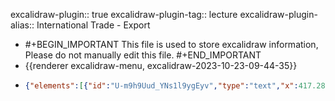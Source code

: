 excalidraw-plugin:: true
excalidraw-plugin-tag:: lecture
excalidraw-plugin-alias:: International Trade - Export

- #+BEGIN_IMPORTANT
  This file is used to store excalidraw information, Please do not manually edit this file.
  #+END_IMPORTANT
- {{renderer excalidraw-menu, excalidraw-2023-10-23-09-44-35}}
- ```json
  {"elements":[{"id":"U-m9h9Uud_YNs1l9ygEyv","type":"text","x":417.2818298339844,"y":188.2320556640625,"width":118.00804138183594,"height":45,"angle":0,"strokeColor":"#1e1e1e","backgroundColor":"transparent","fillStyle":"hachure","strokeWidth":1,"strokeStyle":"solid","roughness":1,"opacity":100,"groupIds":[],"frameId":null,"roundness":null,"seed":1481266476,"version":45,"versionNonce":592535084,"isDeleted":false,"boundElements":null,"updated":1698047401363,"link":null,"locked":false,"text":"Export","fontSize":36,"fontFamily":1,"textAlign":"left","verticalAlign":"top","baseline":31,"containerId":null,"originalText":"Export","lineHeight":1.25},{"type":"line","version":164,"versionNonce":189633068,"isDeleted":false,"id":"-vq-48WOyy4W_vtwEIeGo","fillStyle":"hachure","strokeWidth":1,"strokeStyle":"solid","roughness":1,"opacity":100,"angle":0,"x":357.6006622314453,"y":267.64344024658203,"strokeColor":"#1e1e1e","backgroundColor":"transparent","width":0.267425537109375,"height":499.6719970703125,"seed":1882202668,"groupIds":[],"frameId":null,"roundness":{"type":2},"boundElements":[],"updated":1698047335956,"link":null,"locked":false,"startBinding":null,"endBinding":null,"lastCommittedPoint":null,"startArrowhead":null,"endArrowhead":null,"points":[[0,0],[-0.267425537109375,499.6719970703125]]},{"type":"line","version":254,"versionNonce":1202517652,"isDeleted":false,"id":"8Xz0BMf9O0KGZv2t0xElq","fillStyle":"hachure","strokeWidth":1,"strokeStyle":"solid","roughness":1,"opacity":100,"angle":0,"x":358.53138732910156,"y":765.9960403442383,"strokeColor":"#1e1e1e","backgroundColor":"transparent","width":608.382080078125,"height":0.88433837890625,"seed":1489173676,"groupIds":[],"frameId":null,"roundness":{"type":2},"boundElements":[],"updated":1698047335956,"link":null,"locked":false,"startBinding":null,"endBinding":null,"lastCommittedPoint":null,"startArrowhead":null,"endArrowhead":null,"points":[[0,0],[608.382080078125,-0.88433837890625]]},{"type":"text","version":117,"versionNonce":246574252,"isDeleted":false,"id":"VbwAj52Ue_8nrEtI8zhk2","fillStyle":"hachure","strokeWidth":1,"strokeStyle":"solid","roughness":1,"opacity":100,"angle":0,"x":963.0719146728516,"y":823.766975402832,"strokeColor":"#1e1e1e","backgroundColor":"transparent","width":84.49990844726562,"height":25,"seed":253134636,"groupIds":[],"frameId":null,"roundness":null,"boundElements":[],"updated":1698047335956,"link":null,"locked":false,"fontSize":20,"fontFamily":1,"text":"Quantity","textAlign":"left","verticalAlign":"top","containerId":null,"originalText":"Quantity","lineHeight":1.25,"baseline":17},{"type":"text","version":149,"versionNonce":1031341076,"isDeleted":false,"id":"AqS9urC7uLrSGlK0_wAsp","fillStyle":"hachure","strokeWidth":1,"strokeStyle":"solid","roughness":1,"opacity":100,"angle":0,"x":234.9047393798828,"y":263.72310638427734,"strokeColor":"#1e1e1e","backgroundColor":"transparent","width":47.17994689941406,"height":25,"seed":2006237612,"groupIds":[],"frameId":null,"roundness":null,"boundElements":[],"updated":1698047335956,"link":null,"locked":false,"fontSize":20,"fontFamily":1,"text":"Price","textAlign":"left","verticalAlign":"top","containerId":null,"originalText":"Price","lineHeight":1.25,"baseline":17},{"type":"line","version":285,"versionNonce":899151660,"isDeleted":false,"id":"WtTqAxvtQnE8l-xLZWKoh","fillStyle":"hachure","strokeWidth":1,"strokeStyle":"solid","roughness":1,"opacity":100,"angle":0,"x":357.88597106933594,"y":300.40694427490234,"strokeColor":"#1971c2","backgroundColor":"transparent","width":521.3384094238281,"height":371.7452850341797,"seed":1499966508,"groupIds":[],"frameId":null,"roundness":{"type":2},"boundElements":[],"updated":1698047335956,"link":null,"locked":false,"startBinding":null,"endBinding":null,"lastCommittedPoint":null,"startArrowhead":null,"endArrowhead":null,"points":[[0,0],[521.3384094238281,371.7452850341797]]},{"type":"text","version":108,"versionNonce":157770132,"isDeleted":false,"id":"RSxC8jWa5cQV4qRLdxGRH","fillStyle":"hachure","strokeWidth":1,"strokeStyle":"solid","roughness":1,"opacity":100,"angle":0,"x":922.0719146728516,"y":674.766975402832,"strokeColor":"#1971c2","backgroundColor":"transparent","width":15.599990844726562,"height":25,"seed":108611244,"groupIds":[],"frameId":null,"roundness":null,"boundElements":[],"updated":1698047335956,"link":null,"locked":false,"fontSize":20,"fontFamily":1,"text":"D","textAlign":"left","verticalAlign":"top","containerId":null,"originalText":"D","lineHeight":1.25,"baseline":17},{"type":"line","version":243,"versionNonce":745025964,"isDeleted":false,"id":"Vjcb44QaZjCsfoSZbkxFa","fillStyle":"hachure","strokeWidth":1,"strokeStyle":"solid","roughness":1,"opacity":100,"angle":0,"x":362.7854766845703,"y":676.0141067504883,"strokeColor":"#e03131","backgroundColor":"transparent","width":442.92071533203125,"height":376.1455993652344,"seed":57905452,"groupIds":[],"frameId":null,"roundness":{"type":2},"boundElements":[],"updated":1698047335956,"link":null,"locked":false,"startBinding":null,"endBinding":null,"lastCommittedPoint":null,"startArrowhead":null,"endArrowhead":null,"points":[[0,0],[442.92071533203125,-376.1455993652344]]},{"type":"text","version":126,"versionNonce":1387138836,"isDeleted":false,"id":"692h5VNyluon-6B9lu1pA","fillStyle":"hachure","strokeWidth":1,"strokeStyle":"solid","roughness":1,"opacity":100,"angle":0,"x":835.0087432861328,"y":281.4364242553711,"strokeColor":"#e03131","backgroundColor":"transparent","width":12.159988403320312,"height":25,"seed":801147820,"groupIds":[],"frameId":null,"roundness":null,"boundElements":[],"updated":1698047335956,"link":null,"locked":false,"fontSize":20,"fontFamily":1,"text":"S","textAlign":"left","verticalAlign":"top","containerId":null,"originalText":"S","lineHeight":1.25,"baseline":17},{"id":"wXcfRCOm17INU46oAqKNC","type":"line","x":360.095458984375,"y":473.0179138183594,"width":524.5941162109375,"height":1.230255126953125,"angle":0,"strokeColor":"#1e1e1e","backgroundColor":"transparent","fillStyle":"hachure","strokeWidth":1,"strokeStyle":"dashed","roughness":1,"opacity":100,"groupIds":[],"frameId":null,"roundness":{"type":2},"seed":1047664940,"version":140,"versionNonce":38607916,"isDeleted":false,"boundElements":null,"updated":1698047335956,"link":null,"locked":false,"points":[[0,0],[524.5941162109375,1.230255126953125]],"lastCommittedPoint":null,"startBinding":null,"endBinding":null,"startArrowhead":null,"endArrowhead":null},{"id":"7_LhHVTgbUA3gs0yTdYzR","type":"text","x":302.75146484375,"y":464.944091796875,"width":41.39996337890625,"height":25,"angle":0,"strokeColor":"#1e1e1e","backgroundColor":"transparent","fillStyle":"hachure","strokeWidth":1,"strokeStyle":"dashed","roughness":1,"opacity":100,"groupIds":[],"frameId":null,"roundness":null,"seed":480607660,"version":30,"versionNonce":1774390420,"isDeleted":false,"boundElements":null,"updated":1698047335956,"link":null,"locked":false,"text":"P(A)","fontSize":20,"fontFamily":1,"textAlign":"left","verticalAlign":"top","baseline":17,"containerId":null,"originalText":"P(A)","lineHeight":1.25},{"id":"SvHkBipB64vZCKuz_q1_m","type":"line","x":527.828369140625,"y":485.8765563964844,"width":87.19345092773438,"height":34.21484375,"angle":0,"strokeColor":"#9c36b5","backgroundColor":"transparent","fillStyle":"hachure","strokeWidth":1,"strokeStyle":"dashed","roughness":1,"opacity":100,"groupIds":[],"frameId":null,"roundness":{"type":2},"seed":1723195564,"version":45,"versionNonce":1362146988,"isDeleted":true,"boundElements":null,"updated":1698047335956,"link":null,"locked":false,"points":[[0,0],[-87.19345092773438,-34.21484375]],"lastCommittedPoint":[-87.19345092773438,-34.21484375],"startBinding":null,"endBinding":null,"startArrowhead":null,"endArrowhead":null},{"id":"W7lj5YlsIvyicX7ZhggMA","type":"line","x":357.7241516113281,"y":414.3908996582031,"width":514.9625549316406,"height":2.660186767578125,"angle":0,"strokeColor":"#9c36b5","backgroundColor":"transparent","fillStyle":"hachure","strokeWidth":1,"strokeStyle":"dashed","roughness":1,"opacity":100,"groupIds":[],"frameId":null,"roundness":{"type":2},"seed":741531412,"version":191,"versionNonce":542923284,"isDeleted":false,"boundElements":null,"updated":1698047335956,"link":null,"locked":false,"points":[[0,0],[514.9625549316406,2.660186767578125]],"lastCommittedPoint":null,"startBinding":null,"endBinding":null,"startArrowhead":null,"endArrowhead":null},{"id":"0DQutIn925YMLZfIH2GlX","type":"text","x":295.62127685546875,"y":403.62054443359375,"width":43.199951171875,"height":25,"angle":0,"strokeColor":"#9c36b5","backgroundColor":"transparent","fillStyle":"hachure","strokeWidth":1,"strokeStyle":"dashed","roughness":1,"opacity":100,"groupIds":[],"frameId":null,"roundness":null,"seed":1818826540,"version":23,"versionNonce":1706885420,"isDeleted":false,"boundElements":null,"updated":1698047335956,"link":null,"locked":false,"text":"P(W)","fontSize":20,"fontFamily":1,"textAlign":"left","verticalAlign":"top","baseline":17,"containerId":null,"originalText":"P(W)","lineHeight":1.25},{"id":"89e1ze0dhFq-AXio9HcwD","type":"line","x":600.7225341796875,"y":477.7926330566406,"width":4.25054931640625,"height":286.5915222167969,"angle":0,"strokeColor":"#1e1e1e","backgroundColor":"transparent","fillStyle":"hachure","strokeWidth":1,"strokeStyle":"dashed","roughness":1,"opacity":100,"groupIds":[],"frameId":null,"roundness":{"type":2},"seed":219376300,"version":73,"versionNonce":560986004,"isDeleted":false,"boundElements":null,"updated":1698047335956,"link":null,"locked":false,"points":[[0,0],[4.25054931640625,286.5915222167969]],"lastCommittedPoint":[4.25054931640625,286.5915222167969],"startBinding":null,"endBinding":null,"startArrowhead":null,"endArrowhead":null},{"id":"a2pf6JVeL-ljdL_h1n7Z8","type":"text","x":604,"y":763.875,"width":9.999984741210938,"height":25,"angle":0,"strokeColor":"#1e1e1e","backgroundColor":"transparent","fillStyle":"hachure","strokeWidth":1,"strokeStyle":"dashed","roughness":1,"opacity":100,"groupIds":[],"frameId":null,"roundness":null,"seed":369500436,"version":6,"versionNonce":1734081452,"isDeleted":true,"boundElements":null,"updated":1698047335956,"link":null,"locked":false,"text":"","fontSize":20,"fontFamily":1,"textAlign":"left","verticalAlign":"top","baseline":17,"containerId":null,"originalText":"","lineHeight":1.25},{"id":"NqFJPXIABLiPizDoe8hb8","type":"text","x":589.7201538085938,"y":788.4403686523438,"width":42.27996826171875,"height":25,"angle":0,"strokeColor":"#1e1e1e","backgroundColor":"transparent","fillStyle":"hachure","strokeWidth":1,"strokeStyle":"dashed","roughness":1,"opacity":100,"groupIds":[],"frameId":null,"roundness":null,"seed":1820036908,"version":30,"versionNonce":1228137748,"isDeleted":false,"boundElements":null,"updated":1698047335956,"link":null,"locked":false,"text":"Q(A)","fontSize":20,"fontFamily":1,"textAlign":"left","verticalAlign":"top","baseline":17,"containerId":null,"originalText":"Q(A)","lineHeight":1.25},{"id":"gNEjSxLjBdGQ7jkgJWm5I","type":"line","x":519.4699096679688,"y":417.2151184082031,"width":4.23626708984375,"height":351.2983703613281,"angle":0,"strokeColor":"#9c36b5","backgroundColor":"transparent","fillStyle":"hachure","strokeWidth":1,"strokeStyle":"dashed","roughness":1,"opacity":100,"groupIds":[],"frameId":null,"roundness":{"type":2},"seed":158283412,"version":92,"versionNonce":3647020,"isDeleted":false,"boundElements":null,"updated":1698047335956,"link":null,"locked":false,"points":[[0,0],[4.23626708984375,351.2983703613281]],"lastCommittedPoint":[4.23626708984375,351.2983703613281],"startBinding":null,"endBinding":null,"startArrowhead":null,"endArrowhead":null},{"id":"dir404v9f80-7RAWwv6iX","type":"line","x":667.3478393554688,"y":418.591552734375,"width":13.6502685546875,"height":350.40692138671875,"angle":0,"strokeColor":"#9c36b5","backgroundColor":"transparent","fillStyle":"hachure","strokeWidth":1,"strokeStyle":"dashed","roughness":1,"opacity":100,"groupIds":[],"frameId":null,"roundness":{"type":2},"seed":1867851924,"version":93,"versionNonce":2099126932,"isDeleted":false,"boundElements":null,"updated":1698047335956,"link":null,"locked":false,"points":[[0,0],[13.6502685546875,350.40692138671875]],"lastCommittedPoint":[13.6502685546875,350.40692138671875],"startBinding":null,"endBinding":null,"startArrowhead":null,"endArrowhead":null},{"id":"V5qYpomh6PRxhLS-dZ5TK","type":"text","x":496.3671875,"y":822.2050170898438,"width":44.75996398925781,"height":25,"angle":0,"strokeColor":"#9c36b5","backgroundColor":"transparent","fillStyle":"hachure","strokeWidth":1,"strokeStyle":"dashed","roughness":1,"opacity":100,"groupIds":[],"frameId":null,"roundness":null,"seed":303662484,"version":59,"versionNonce":87687340,"isDeleted":false,"boundElements":null,"updated":1698047335956,"link":null,"locked":false,"text":"Q(D)","fontSize":20,"fontFamily":1,"textAlign":"left","verticalAlign":"top","baseline":17,"containerId":null,"originalText":"Q(D)","lineHeight":1.25},{"id":"uvle_nmBzXnKtSM0NuzQ0","type":"text","x":674.5203857421875,"y":824.0473022460938,"width":41.31996154785156,"height":25,"angle":0,"strokeColor":"#9c36b5","backgroundColor":"transparent","fillStyle":"hachure","strokeWidth":1,"strokeStyle":"dashed","roughness":1,"opacity":100,"groupIds":[],"frameId":null,"roundness":null,"seed":456357292,"version":32,"versionNonce":65318932,"isDeleted":false,"boundElements":null,"updated":1698047335956,"link":null,"locked":false,"text":"Q(S)","fontSize":20,"fontFamily":1,"textAlign":"left","verticalAlign":"top","baseline":17,"containerId":null,"originalText":"Q(S)","lineHeight":1.25},{"id":"gokiveeUtSpmICB0I6bAM","type":"arrow","x":537.5953979492188,"y":877.1879272460938,"width":155.6195068359375,"height":2.28216552734375,"angle":0,"strokeColor":"#9c36b5","backgroundColor":"transparent","fillStyle":"hachure","strokeWidth":1,"strokeStyle":"solid","roughness":1,"opacity":100,"groupIds":[],"frameId":null,"roundness":{"type":2},"seed":1037369516,"version":86,"versionNonce":504171308,"isDeleted":false,"boundElements":null,"updated":1698047335957,"link":null,"locked":false,"points":[[0,0],[155.6195068359375,-2.28216552734375]],"lastCommittedPoint":[155.6195068359375,-2.28216552734375],"startBinding":null,"endBinding":null,"startArrowhead":"arrow","endArrowhead":"arrow"},{"id":"NUBxRQifyOkyKLiVuC46M","type":"text","x":580.6453857421875,"y":899.265869140625,"width":73.87991333007812,"height":25,"angle":0,"strokeColor":"#9c36b5","backgroundColor":"transparent","fillStyle":"hachure","strokeWidth":4,"strokeStyle":"solid","roughness":1,"opacity":100,"groupIds":[],"frameId":null,"roundness":null,"seed":889629100,"version":33,"versionNonce":1568509332,"isDeleted":false,"boundElements":null,"updated":1698047335957,"link":null,"locked":false,"text":"exports","fontSize":20,"fontFamily":1,"textAlign":"left","verticalAlign":"top","baseline":17,"containerId":null,"originalText":"exports","lineHeight":1.25},{"id":"Z7-q3_I_iLoEqoQb8U4b_","type":"freedraw","x":374.6407775878906,"y":334.1652526855469,"width":0.9271240234375,"height":27.403945922851562,"angle":0,"strokeColor":"#1971c2","backgroundColor":"transparent","fillStyle":"hachure","strokeWidth":1,"strokeStyle":"solid","roughness":1,"opacity":100,"groupIds":[],"frameId":null,"roundness":null,"seed":691913108,"version":33,"versionNonce":1830471084,"isDeleted":true,"boundElements":null,"updated":1698047335957,"link":null,"locked":false,"points":[[0,0],[0,0.88433837890625],[0,2.0860443115234375],[0,2.68511962890625],[0,4.48590087890625],[0,6.28668212890625],[0,7.4883880615234375],[0,8.690093994140625],[0,9.289169311523438],[0,11.089950561523438],[0,11.981430053710938],[0,12.855072021484375],[0.31024169921875,13.74298095703125],[0.31024169921875,14.602371215820312],[0.31024169921875,15.8040771484375],[0.31024169921875,17.305313110351562],[-0.31024169921875,19.106094360351562],[-0.31024169921875,20.008270263671875],[-0.61688232421875,21.809051513671875],[-0.61688232421875,22.707656860351562],[-0.61688232421875,23.90936279296875],[-0.61688232421875,25.111083984375],[-0.61688232421875,25.663787841796875],[-0.61688232421875,26.412628173828125],[-0.61688232421875,27.403945922851562],[-0.61688232421875,27.157913208007812],[-0.61688232421875,26.212936401367188],[-0.61688232421875,26.212936401367188]],"pressures":[],"simulatePressure":true,"lastCommittedPoint":[-0.61688232421875,26.212936401367188]},{"id":"kfBBxzMy89Fad7nMjUfI5","type":"freedraw","x":376.4237365722656,"y":339.9812316894531,"width":3.71923828125,"height":41.5712890625,"angle":0,"strokeColor":"#1971c2","backgroundColor":"transparent","fillStyle":"hachure","strokeWidth":4,"strokeStyle":"solid","roughness":1,"opacity":100,"groupIds":[],"frameId":null,"roundness":null,"seed":495697428,"version":39,"versionNonce":454998804,"isDeleted":true,"boundElements":null,"updated":1698047335957,"link":null,"locked":false,"points":[[0,0],[0,0.91644287109375],[0,2.71722412109375],[0,3.3162994384765625],[0,4.2184600830078125],[0,6.0192413330078125],[0,7.8200225830078125],[0,9.620803833007812],[0,11.421585083007812],[-0.6204833984375,15.023147583007812],[-0.930694580078125,16.224853515625],[-1.547607421875,18.924240112304688],[-1.85784912109375,20.125961303710938],[-2.478302001953125,22.226272583007812],[-2.788543701171875,24.027053833007812],[-2.788543701171875,24.626129150390625],[-2.788543701171875,25.228759765625],[-2.788543701171875,26.430465698242188],[-2.788543701171875,27.029541015625],[-2.788543701171875,28.06365966796875],[-2.788543701171875,28.808929443359375],[-2.788543701171875,29.803817749023438],[-3.40899658203125,32.488922119140625],[-3.40899658203125,33.68707275390625],[-3.71923828125,36.090484619140625],[-3.71923828125,36.989105224609375],[-3.71923828125,37.891265869140625],[-3.71923828125,39.092987060546875],[-3.71923828125,40.2911376953125],[-3.71923828125,40.82958984375],[-3.71923828125,41.5712890625],[-3.71923828125,41.425079345703125],[-3.71923828125,40.505096435546875],[-3.71923828125,39.570831298828125],[-3.71923828125,39.570831298828125]],"pressures":[],"simulatePressure":true,"lastCommittedPoint":[-3.71923828125,39.570831298828125]},{"id":"9_cRYwE44-clNzpDWWwZR","type":"freedraw","x":384.7536926269531,"y":343.9928741455078,"width":50.77130126953125,"height":52.37239074707031,"angle":0,"strokeColor":"#1971c2","backgroundColor":"transparent","fillStyle":"hachure","strokeWidth":4,"strokeStyle":"solid","roughness":1,"opacity":100,"groupIds":[],"frameId":null,"roundness":null,"seed":991250476,"version":115,"versionNonce":931999788,"isDeleted":false,"boundElements":null,"updated":1698047335957,"link":null,"locked":false,"points":[[0,0],[0.135498046875,0.39581298828125],[0.135498046875,1.2017059326171875],[0.135498046875,3.0024871826171875],[0.44573974609375,4.5037384033203125],[0.44573974609375,5.1063690185546875],[0.755950927734375,6.6040496826171875],[1.066192626953125,7.5062255859375],[1.376434326171875,9.906082153320312],[1.376434326171875,11.706863403320312],[1.68310546875,15.308425903320312],[1.68310546875,18.913543701171875],[1.68310546875,20.411224365234375],[1.993316650390625,23.114181518554688],[1.993316650390625,24.315887451171875],[1.993316650390625,26.116668701171875],[1.993316650390625,27.015274047851562],[1.993316650390625,28.516525268554688],[2.303558349609375,29.718215942382812],[2.303558349609375,30.317306518554688],[2.303558349609375,31.347854614257812],[2.303558349609375,32.09669494628906],[2.58526611328125,33.23777770996094],[2.58526611328125,34.13993835449219],[2.8955078125,36.83934020996094],[2.8955078125,38.34059143066406],[2.8955078125,41.34306335449219],[3.20574951171875,44.04603576660156],[3.20574951171875,45.24415588378906],[3.20574951171875,47.04493713378906],[3.20574951171875,47.94712829589844],[3.20574951171875,48.54618835449219],[3.20574951171875,49.74790954589844],[3.20574951171875,50.34696960449219],[3.20574951171875,51.38108825683594],[3.45892333984375,52.37239074707031],[3.45892333984375,52.04789733886719],[3.45892333984375,51.08509826660156],[3.45892333984375,50.09379577636719],[3.45892333984375,49.25938415527344],[3.769134521484375,47.45860290527344],[4.079376220703125,45.65782165527344],[4.389617919921875,45.05873107910156],[4.389617919921875,43.85704040527344],[4.699859619140625,42.65531921386719],[5.01007080078125,42.05625915527344],[5.01007080078125,40.93656921386719],[5.3203125,40.63346862792969],[5.6055908203125,40.07716369628906],[6.1796875,38.96461486816406],[6.45782470703125,38.41902160644531],[7.042633056640625,37.29933166503906],[7.6417236328125,36.43638610839844],[7.95196533203125,36.13685607910156],[8.56884765625,35.53776550292969],[9.809783935546875,34.93513488769531],[10.430267333984375,34.63560485839844],[11.667633056640625,34.03654479980469],[12.9085693359375,33.43388366699219],[13.529022216796875,33.13435363769531],[14.456146240234375,32.53529357910156],[15.386871337890625,31.633102416992188],[16.00732421875,31.034042358398438],[16.9344482421875,30.135452270507812],[18.175384521484375,29.233261108398438],[18.77801513671875,28.933731079101562],[19.8798828125,28.652023315429688],[20.14019775390625,29.447219848632812],[20.14019775390625,30.438552856445312],[20.14019775390625,31.180252075195312],[20.749969482421875,32.62443542480469],[21.6806640625,34.12211608886719],[22.91802978515625,35.92289733886719],[23.53851318359375,37.12461853027344],[24.77587890625,39.22492980957031],[25.396331787109375,40.12709045410156],[26.016815185546875,41.92787170410156],[26.327056884765625,42.52696228027344],[26.63726806640625,43.12959289550781],[27.567962646484375,44.93037414550781],[27.8746337890625,45.22990417480469],[28.4951171875,45.82896423339844],[28.4951171875,46.85240173339844],[28.8160400390625,46.85240173339844],[28.8160400390625,46.40666198730469],[29.07635498046875,45.66136169433594],[29.982086181640625,44.78416442871094],[30.848602294921875,44.50602722167969],[32.07171630859375,43.91407775878906],[32.692169189453125,43.61097717285156],[33.93310546875,43.31144714355469],[34.550018310546875,43.01191711425781],[35.480712890625,42.71238708496094],[36.325836181640625,42.43067932128906],[37.135284423828125,42.43067932128906],[38.0374755859375,42.14897155761719],[39.0145263671875,42.14897155761719],[39.884613037109375,42.14897155761719],[40.72259521484375,42.14897155761719],[41.76739501953125,42.14897155761719],[42.555450439453125,42.14897155761719],[43.664459228515625,43.22230529785156],[44.591583251953125,43.82136535644531],[45.212066650390625,44.12089538574219],[46.4530029296875,44.72355651855469],[47.06988525390625,45.02308654785156],[48.310821533203125,45.62214660644531],[48.931304931640625,46.22477722167969],[49.858428955078125,47.12339782714844],[50.4788818359375,47.72245788574219],[50.77130126953125,47.72245788574219],[50.77130126953125,47.72245788574219]],"pressures":[],"simulatePressure":true,"lastCommittedPoint":[50.77130126953125,47.72245788574219]},{"id":"BhlQuYpgIcl2Xmoyyn1Ib","type":"freedraw","x":440.13214111328125,"y":392.556884765625,"width":0.0001,"height":0.0001,"angle":0,"strokeColor":"#1971c2","backgroundColor":"transparent","fillStyle":"hachure","strokeWidth":4,"strokeStyle":"solid","roughness":1,"opacity":100,"groupIds":[],"frameId":null,"roundness":null,"seed":18470036,"version":5,"versionNonce":926824596,"isDeleted":false,"boundElements":null,"updated":1698047335957,"link":null,"locked":false,"points":[[0,0],[0.0001,0.0001]],"pressures":[],"simulatePressure":true,"lastCommittedPoint":[0.0001,0.0001]},{"id":"m54JiaKgBBobzuc76vMeF","type":"freedraw","x":377.832275390625,"y":508.2704162597656,"width":118.86575317382812,"height":110.70343017578125,"angle":0,"strokeColor":"#e03131","backgroundColor":"transparent","fillStyle":"hachure","strokeWidth":4,"strokeStyle":"solid","roughness":1,"opacity":100,"groupIds":[],"frameId":null,"roundness":null,"seed":1713355052,"version":336,"versionNonce":223234732,"isDeleted":false,"boundElements":null,"updated":1698047335957,"link":null,"locked":false,"points":[[0,0],[0,0.577667236328125],[0,1.387115478515625],[0.620452880859375,3.187896728515625],[0.930694580078125,4.389617919921875],[1.23736572265625,4.988677978515625],[1.547607421875,6.190399169921875],[1.857818603515625,6.789459228515625],[2.168060302734375,7.991180419921875],[2.478302001953125,9.492431640625],[2.478302001953125,10.391021728515625],[2.478302001953125,11.293212890625],[2.478302001953125,13.992584228515625],[2.478302001953125,16.995086669921875],[2.478302001953125,18.496337890625],[2.478302001953125,21.79833984375],[2.478302001953125,24.80084228515625],[2.478302001953125,26.302093505859375],[2.478302001953125,27.799774169921875],[2.478302001953125,30.80224609375],[2.478302001953125,33.80474853515625],[2.478302001953125,35.305999755859375],[2.478302001953125,38.3084716796875],[2.478302001953125,41.307403564453125],[2.478302001953125,42.80865478515625],[2.478302001953125,45.5115966796875],[2.478302001953125,46.709747314453125],[2.478302001953125,49.1131591796875],[2.478302001953125,50.31488037109375],[2.478302001953125,52.7147216796875],[2.478302001953125,55.11456298828125],[2.478302001953125,56.3162841796875],[2.478302001953125,58.71612548828125],[2.478302001953125,59.9178466796875],[2.168060302734375,62.321258544921875],[1.857818603515625,64.72109985351562],[1.857818603515625,65.92282104492188],[1.857818603515625,68.32266235351562],[1.857818603515625,69.224853515625],[1.547607421875,71.025634765625],[1.23736572265625,71.92422485351562],[1.23736572265625,73.72500610351562],[1.23736572265625,75.52578735351562],[1.23736572265625,76.72750854492188],[1.23736572265625,77.92919921875],[0.930694580078125,80.32907104492188],[0.620452880859375,82.72891235351562],[0.620452880859375,83.93063354492188],[0.620452880859375,86.33404541015625],[0.620452880859375,88.73388671875],[0.620452880859375,89.93560791015625],[0.310211181640625,91.73638916015625],[0.310211181640625,92.63497924804688],[0.310211181640625,93.53717041015625],[0.310211181640625,94.73532104492188],[0.310211181640625,95.33795166015625],[0.310211181640625,96.53610229492188],[0.310211181640625,97.07809448242188],[0.310211181640625,97.81982421875],[0.310211181640625,98.81112670898438],[0.310211181640625,100.6654052734375],[0.310211181640625,101.56402587890625],[0.310211181640625,103.66790771484375],[0.310211181640625,104.56649780273438],[0.310211181640625,106.36727905273438],[0.310211181640625,107.8685302734375],[0.310211181640625,109.07022094726562],[0.310211181640625,109.96170043945312],[0.310211181640625,110.70343017578125],[0.310211181640625,110.34326171875],[0.310211181640625,109.59085083007812],[0.310211181640625,108.51394653320312],[0.310211181640625,106.71316528320312],[0.310211181640625,104.91238403320312],[0.310211181640625,102.50897216796875],[0.310211181640625,101.61038208007812],[0.310211181640625,99.80960083007812],[0.310211181640625,98.0052490234375],[0.310211181640625,96.2044677734375],[0.310211181640625,95.30584716796875],[0.310211181640625,94.4036865234375],[0.310211181640625,92.6029052734375],[0.310211181640625,90.8021240234375],[0.310211181640625,89.90350341796875],[0.310211181640625,88.10272216796875],[0.310211181640625,87.2005615234375],[0.310211181640625,85.3997802734375],[0.310211181640625,84.50115966796875],[0.310211181640625,83.89852905273438],[0.310211181640625,82.09774780273438],[0.310211181640625,80.29696655273438],[0.310211181640625,79.39837646484375],[0.310211181640625,77.59759521484375],[0.310211181640625,76.69540405273438],[0.930694580078125,74.5950927734375],[1.547607421875,72.19168090820312],[1.857818603515625,70.9935302734375],[2.478302001953125,68.59011840820312],[2.78851318359375,67.3919677734375],[3.40899658203125,64.38949584960938],[4.025909423828125,61.386993408203125],[4.33612060546875,59.8857421875],[4.95660400390625,56.8868408203125],[5.266815185546875,55.385589599609375],[5.887298583984375,52.383087158203125],[6.197540283203125,50.8818359375],[7.124664306640625,48.48199462890625],[7.7451171875,45.779052734375],[8.05535888671875,44.57733154296875],[8.986053466796875,41.877960205078125],[9.296295166015625,40.676239013671875],[9.9132080078125,38.276397705078125],[10.223419189453125,37.37420654296875],[10.843902587890625,35.57342529296875],[11.46435546875,34.371734619140625],[11.77459716796875,33.77264404296875],[12.391510009765625,32.570953369140625],[12.70172119140625,31.97186279296875],[13.32220458984375,30.17108154296875],[13.6324462890625,28.969390869140625],[14.873382568359375,26.269989013671875],[16.110748291015625,23.567047119140625],[16.42095947265625,22.365325927734375],[17.04144287109375,20.2650146484375],[17.3516845703125,19.36639404296875],[17.972137451171875,17.86517333984375],[18.58905029296875,16.6634521484375],[18.899261474609375,16.06439208984375],[19.519744873046875,14.8626708984375],[19.829986572265625,13.96051025390625],[20.76068115234375,12.15972900390625],[21.3775634765625,10.961578369140625],[22.618499755859375,8.857696533203125],[23.5491943359375,7.056915283203125],[23.855865478515625,6.457855224609375],[24.476348876953125,5.256134033203125],[24.78656005859375,4.657073974609375],[25.713714599609375,3.758453369140625],[26.5089111328125,3.801239013671875],[26.5089111328125,4.8817138671875],[26.5089111328125,6.6824951171875],[26.5089111328125,9.08233642578125],[26.5089111328125,10.88311767578125],[26.5089111328125,11.785308837890625],[26.19866943359375,13.586090087890625],[25.888427734375,14.78778076171875],[25.581756591796875,17.187652587890625],[25.27154541015625,18.38934326171875],[25.27154541015625,20.789215087890625],[25.27154541015625,21.99090576171875],[25.27154541015625,24.6903076171875],[25.27154541015625,27.692779541015625],[25.27154541015625,29.19403076171875],[25.27154541015625,32.196533203125],[25.27154541015625,33.69775390625],[25.27154541015625,36.696685791015625],[25.27154541015625,39.699188232421875],[25.27154541015625,41.200408935546875],[25.27154541015625,42.402130126953125],[25.27154541015625,44.801971435546875],[25.581756591796875,47.205413818359375],[25.581756591796875,48.403533935546875],[25.888427734375,50.204315185546875],[25.888427734375,52.005096435546875],[25.888427734375,52.90728759765625],[25.888427734375,54.108978271484375],[25.888427734375,55.909759521484375],[26.19866943359375,56.98309326171875],[26.487518310546875,57.75689697265625],[26.68719482421875,58.0350341796875],[27.42889404296875,57.600006103515625],[27.71417236328125,57.04730224609375],[28.641326904296875,55.546051025390625],[29.572021484375,53.745269775390625],[30.502716064453125,51.34185791015625],[31.11962890625,49.54107666015625],[31.429840087890625,48.6424560546875],[32.050323486328125,47.141204833984375],[32.360565185546875,46.542144775390625],[32.98101806640625,44.741363525390625],[33.291259765625,43.839202880859375],[34.2183837890625,42.038421630859375],[35.459320068359375,40.237640380859375],[36.07977294921875,39.33544921875],[37.317169189453125,37.53466796875],[37.9376220703125,36.3365478515625],[39.4852294921875,34.232666015625],[41.036376953125,32.13232421875],[42.583984375,30.33154296875],[43.2044677734375,29.129852294921875],[44.135162353515625,27.93170166015625],[45.99298095703125,25.528289794921875],[46.9237060546875,24.33013916015625],[48.781524658203125,21.926727294921875],[50.639373779296875,19.526885986328125],[51.25982666015625,18.325164794921875],[52.500762939453125,16.524383544921875],[53.121246337890625,15.925323486328125],[53.738128662109375,14.723602294921875],[54.048370361328125,14.124542236328125],[54.35504150390625,13.82855224609375],[54.9683837890625,13.233062744140625],[55.588836669921875,12.63043212890625],[55.8099365234375,12.352264404296875],[55.8099365234375,12.93707275390625],[55.8099365234375,14.866241455078125],[55.8099365234375,16.067962646484375],[55.8099365234375,16.667022705078125],[55.49969482421875,18.467803955078125],[55.49969482421875,19.66949462890625],[55.49969482421875,20.268585205078125],[55.49969482421875,21.47027587890625],[55.49969482421875,22.069366455078125],[55.49969482421875,23.27105712890625],[55.49969482421875,24.469207763671875],[55.49969482421875,25.01123046875],[55.49969482421875,25.7529296875],[55.49969482421875,26.7442626953125],[55.78851318359375,26.60162353515625],[56.697845458984375,25.4498291015625],[57.31829833984375,24.551239013671875],[57.6285400390625,23.948577880859375],[58.248992919921875,22.750457763671875],[59.1761474609375,21.548736572265625],[59.796600341796875,20.650146484375],[61.344207763671875,18.849365234375],[62.27490234375,17.947174072265625],[64.13275146484375,16.146392822265625],[65.06344604492188,15.244232177734375],[66.61459350585938,13.746551513671875],[67.85195922851562,12.544830322265625],[68.47244262695312,11.94219970703125],[69.40313720703125,10.744049072265625],[69.70980834960938,10.44451904296875],[70.02005004882812,10.14141845703125],[70.95074462890625,9.2427978515625],[71.57119750976562,8.64373779296875],[71.86004638671875,9.513824462890625],[71.25027465820312,10.943756103515625],[70.94003295898438,11.542816162109375],[70.319580078125,13.0440673828125],[70.00933837890625,13.94622802734375],[69.38888549804688,15.74700927734375],[69.07864379882812,16.6456298828125],[69.07864379882812,18.4464111328125],[69.07864379882812,20.2471923828125],[69.07864379882812,21.448883056640625],[69.07864379882812,23.8487548828125],[69.07864379882812,25.050445556640625],[69.07864379882812,27.4503173828125],[69.07864379882812,29.55419921875],[69.07864379882812,30.452789306640625],[69.07864379882812,32.253570556640625],[69.07864379882812,34.054351806640625],[69.07864379882812,34.8424072265625],[69.49942016601562,35.120574951171875],[69.80966186523438,34.821014404296875],[70.73678588867188,33.61932373046875],[71.66748046875,31.81854248046875],[72.90841674804688,29.418670654296875],[74.14578247070312,27.617889404296875],[75.07647705078125,26.41619873046875],[76.934326171875,24.016357421875],[78.17526245117188,22.515106201171875],[80.653564453125,19.512603759765625],[81.89450073242188,18.3109130859375],[83.7523193359375,15.911041259765625],[85.92041015625,13.50762939453125],[86.85110473632812,12.309478759765625],[88.39871215820312,10.508697509765625],[89.0191650390625,9.606536865234375],[89.63961791992188,9.007476806640625],[90.5667724609375,7.805755615234375],[90.87701416015625,7.206695556640625],[91.80770874023438,6.30450439453125],[92.42816162109375,5.7054443359375],[92.71701049804688,6.575531005859375],[92.71701049804688,8.009002685546875],[92.71701049804688,8.60809326171875],[92.40676879882812,9.809783935546875],[92.40676879882812,11.31103515625],[92.09652709960938,13.11181640625],[92.09652709960938,14.01043701171875],[92.09652709960938,15.811187744140625],[92.09652709960938,17.611968994140625],[92.09652709960938,18.813690185546875],[92.09652709960938,19.355712890625],[92.09652709960938,20.347015380859375],[92.31405639648438,20.193695068359375],[93.53359985351562,18.13616943359375],[94.46072387695312,16.035858154296875],[94.77096557617188,15.137237548828125],[96.01190185546875,13.336456298828125],[96.63235473632812,12.434295654296875],[97.86972045898438,10.633514404296875],[99.11065673828125,8.832733154296875],[99.72756958007812,7.930572509765625],[100.968505859375,6.732421875],[101.58895874023438,6.129791259765625],[102.82632446289062,4.931640625],[103.44680786132812,4.029449462890625],[103.75704956054688,3.72991943359375],[104.37393188476562,3.130859375],[104.68417358398438,2.831329345703125],[105.30462646484375,2.228668212890625],[105.5970458984375,3.10589599609375],[105.5970458984375,3.854736328125],[105.5970458984375,5.038604736328125],[105.5970458984375,5.6376953125],[105.5970458984375,6.839385986328125],[105.5970458984375,8.03753662109375],[106.21749877929688,9.538787841796875],[106.524169921875,10.440948486328125],[107.1446533203125,11.63909912109375],[107.45486450195312,12.241729736328125],[108.07534790039062,13.43988037109375],[108.69580078125,14.042510986328125],[108.9810791015625,14.59521484375],[109.89752197265625,13.899871826171875],[109.89752197265625,13.628875732421875],[110.50372314453125,12.794464111328125],[110.81039428710938,12.198944091796875],[111.73751831054688,10.997222900390625],[113.59893798828125,9.196441650390625],[114.2158203125,8.597381591796875],[115.45675659179688,7.395660400390625],[116.69769287109375,6.4970703125],[117.00436401367188,6.197540283203125],[117.62481689453125,5.594879150390625],[117.93505859375,5.29534912109375],[118.5555419921875,4.6962890625],[118.86575317382812,4.3931884765625],[118.86575317382812,4.3931884765625]],"pressures":[],"simulatePressure":true,"lastCommittedPoint":[118.86575317382812,4.3931884765625]},{"id":"yOYDUAHPEpvROPX5kGoiC","type":"freedraw","x":387.2712097167969,"y":439.0312805175781,"width":97.85903930664062,"height":10.708404541015625,"angle":0,"strokeColor":"#e03131","backgroundColor":"transparent","fillStyle":"hachure","strokeWidth":4,"strokeStyle":"solid","roughness":1,"opacity":100,"groupIds":[],"frameId":null,"roundness":null,"seed":611816108,"version":136,"versionNonce":1838286356,"isDeleted":false,"boundElements":null,"updated":1698047335957,"link":null,"locked":false,"points":[[0,0],[0.492095947265625,0.94140625],[0.79876708984375,1.240936279296875],[0.79876708984375,2.02545166015625],[1.098297119140625,2.856292724609375],[1.39068603515625,3.922515869140625],[1.39068603515625,4.696319580078125],[1.67596435546875,5.22406005859375],[1.67596435546875,5.502197265625],[1.964813232421875,6.55413818359375],[2.253662109375,7.36004638671875],[2.695831298828125,7.79150390625],[3.587310791015625,8.65087890625],[4.514434814453125,9.553070068359375],[5.1348876953125,10.152130126953125],[5.423736572265625,10.708404541015625],[6.279541015625,10.708404541015625],[7.12823486328125,9.613677978515625],[7.41351318359375,9.057403564453125],[8.005462646484375,8.486846923828125],[8.312103271484375,8.18731689453125],[8.932586669921875,7.5882568359375],[9.242828369140625,7.28515625],[9.86328125,6.38653564453125],[11.10064697265625,5.184844970703125],[12.020660400390625,4.293365478515625],[12.64111328125,3.69427490234375],[12.95135498046875,3.394744873046875],[13.5504150390625,2.5389404296875],[13.5504150390625,1.76513671875],[13.5504150390625,0.76312255859375],[13.5504150390625,1.1268310546875],[13.5504150390625,1.872100830078125],[13.5504150390625,2.863433837890625],[13.5504150390625,3.8511962890625],[13.5504150390625,4.60357666015625],[13.5504150390625,5.591339111328125],[14.438323974609375,5.591339111328125],[15.66143798828125,5.591339111328125],[16.28192138671875,5.591339111328125],[17.519287109375,5.591339111328125],[18.139739990234375,5.591339111328125],[20.001129150390625,5.591339111328125],[21.858978271484375,5.591339111328125],[22.169219970703125,5.29180908203125],[22.71478271484375,5.29180908203125],[23.5634765625,5.010101318359375],[24.66534423828125,4.7283935546875],[25.3642578125,4.7283935546875],[26.412628173828125,4.7283935546875],[26.911865234375,5.502197265625],[27.22210693359375,5.801727294921875],[27.842559814453125,6.40081787109375],[28.152801513671875,7.003448486328125],[29.079925537109375,8.20159912109375],[29.390167236328125,8.50469970703125],[30.0106201171875,9.103759765625],[30.32086181640625,9.403289794921875],[30.941314697265625,10.00592041015625],[31.24798583984375,10.30548095703125],[31.85064697265625,10.605010986328125],[32.89544677734375,10.605010986328125],[33.11297607421875,9.973846435546875],[33.633575439453125,9.000335693359375],[34.56072998046875,8.10174560546875],[36.422119140625,7.199554443359375],[38.27996826171875,6.30096435546875],[39.520904541015625,5.698333740234375],[40.137786865234375,5.398773193359375],[40.961517333984375,5.398773193359375],[41.806640625,5.120635986328125],[42.327239990234375,5.619873046875],[42.327239990234375,6.397247314453125],[42.922760009765625,7.185302734375],[43.233001708984375,7.484832763671875],[43.849884033203125,8.08392333984375],[44.160125732421875,8.38702392578125],[44.780609130859375,8.986083984375],[45.0908203125,9.285614013671875],[45.707733154296875,9.88470458984375],[46.017974853515625,10.18780517578125],[46.567108154296875,10.18780517578125],[47.255340576171875,9.966705322265625],[47.5655517578125,9.66717529296875],[48.492706298828125,9.068115234375],[49.1131591796875,8.7685546875],[50.354095458984375,8.165924072265625],[51.901702880859375,7.566864013671875],[52.52215576171875,7.267333984375],[53.763092041015625,6.6646728515625],[55.310699462890625,6.365142822265625],[55.59954833984375,6.365142822265625],[56.437530517578125,6.090576171875],[57.48590087890625,6.090576171875],[57.48590087890625,6.450714111328125],[58.220489501953125,7.549041748046875],[59.15118408203125,8.4476318359375],[60.392120361328125,9.050262451171875],[61.009002685546875,9.050262451171875],[62.24993896484375,9.050262451171875],[62.87042236328125,9.050262451171875],[64.1077880859375,9.050262451171875],[64.67120361328125,9.050262451171875],[66.67523193359375,9.050262451171875],[68.84686279296875,8.148101806640625],[70.7047119140625,7.549041748046875],[71.63540649414062,7.249481201171875],[73.18301391601562,6.6468505859375],[73.803466796875,6.6468505859375],[75.04083251953125,6.6468505859375],[75.604248046875,6.6468505859375],[76.6490478515625,6.6468505859375],[77.169677734375,7.434906005859375],[77.40859985351562,7.66668701171875],[78.029052734375,8.265777587890625],[79.26641845703125,8.864837646484375],[81.12783813476562,8.864837646484375],[82.98565673828125,8.864837646484375],[84.843505859375,8.864837646484375],[86.08444213867188,8.864837646484375],[86.70489501953125,8.864837646484375],[87.9422607421875,8.265777587890625],[88.562744140625,7.96624755859375],[89.80368041992188,7.367156982421875],[90.73080444335938,7.064056396484375],[91.35128784179688,6.7645263671875],[93.82958984375,6.16546630859375],[94.74957275390625,6.16546630859375],[95.79083251953125,6.16546630859375],[96.5753173828125,6.16546630859375],[96.5753173828125,6.479248046875],[97.85903930664062,7.491973876953125],[97.85903930664062,7.491973876953125]],"pressures":[],"simulatePressure":true,"lastCommittedPoint":[97.85903930664062,7.491973876953125]},{"id":"48WjMBTlzk6CGpL-OWbxj","type":"freedraw","x":532.6851196289062,"y":446.1773681640625,"width":25.2608642578125,"height":15.5865478515625,"angle":0,"strokeColor":"#e03131","backgroundColor":"transparent","fillStyle":"hachure","strokeWidth":4,"strokeStyle":"solid","roughness":1,"opacity":100,"groupIds":[],"frameId":null,"roundness":null,"seed":448569900,"version":39,"versionNonce":1896355116,"isDeleted":true,"boundElements":null,"updated":1698047335957,"link":null,"locked":false,"points":[[0,0],[0.181884765625,0.174713134765625],[0.7060546875,0.68463134765625],[1.61181640625,1.276580810546875],[2.49615478515625,1.9041748046875],[2.78851318359375,2.189453125],[3.71923828125,3.08807373046875],[4.64996337890625,3.990234375],[5.57708740234375,4.88885498046875],[6.197509765625,5.491485595703125],[7.01055908203125,5.491485595703125],[7.86279296875,5.491485595703125],[8.01617431640625,5.6376953125],[9.19287109375,6.778778076171875],[9.809814453125,7.377838134765625],[10.12005615234375,7.6773681640625],[10.740478515625,8.276458740234375],[11.58203125,8.554595947265625],[12.39154052734375,8.554595947265625],[13.29010009765625,8.961090087890625],[13.91058349609375,9.5601806640625],[14.2208251953125,9.859710693359375],[15.10162353515625,10.44451904296875],[15.98236083984375,10.72265625],[17.02716064453125,10.72265625],[17.84375,11.2611083984375],[18.77447509765625,12.15972900390625],[19.6944580078125,13.05474853515625],[20.62164306640625,13.949798583984375],[21.48101806640625,14.24932861328125],[22.52581787109375,14.24932861328125],[23.510009765625,14.705780029296875],[23.82025146484375,15.008880615234375],[24.4193115234375,15.30841064453125],[25.2608642578125,15.5865478515625],[25.2608642578125,15.5865478515625]],"pressures":[],"simulatePressure":true,"lastCommittedPoint":[25.2608642578125,15.5865478515625]},{"id":"U_qA3iJE2oOL1_Nq9w9z2","type":"freedraw","x":539.1287231445312,"y":449.358154296875,"width":9.7099609375,"height":8.066070556640625,"angle":0,"strokeColor":"#e03131","backgroundColor":"transparent","fillStyle":"hachure","strokeWidth":4,"strokeStyle":"solid","roughness":1,"opacity":100,"groupIds":[],"frameId":null,"roundness":null,"seed":1592501268,"version":20,"versionNonce":319824788,"isDeleted":false,"boundElements":null,"updated":1698047335957,"link":null,"locked":false,"points":[[0,0],[0.570556640625,0.324493408203125],[1.4798583984375,1.20526123046875],[2.10028076171875,1.804351806640625],[2.4105224609375,2.1038818359375],[3.031005859375,2.70294189453125],[3.34124755859375,3.00604248046875],[3.96173095703125,3.6051025390625],[4.26837158203125,3.9046630859375],[5.0814208984375,3.9046630859375],[5.7410888671875,4.329010009765625],[5.89801025390625,4.4930419921875],[6.94281005859375,5.66619873046875],[7.87347412109375,6.568389892578125],[8.8006591796875,7.46697998046875],[9.42108154296875,8.066070556640625],[9.7099609375,8.066070556640625],[9.7099609375,8.066070556640625]],"pressures":[],"simulatePressure":true,"lastCommittedPoint":[9.7099609375,8.066070556640625]},{"id":"UTpIAh-Mf0k3dCztnI_YD","type":"freedraw","x":575.8361206054688,"y":435.90399169921875,"width":46.79888916015625,"height":9.645751953125,"angle":0,"strokeColor":"#e03131","backgroundColor":"transparent","fillStyle":"hachure","strokeWidth":4,"strokeStyle":"solid","roughness":1,"opacity":100,"groupIds":[],"frameId":null,"roundness":null,"seed":676734380,"version":106,"versionNonce":2396076,"isDeleted":true,"boundElements":null,"updated":1698047335957,"link":null,"locked":false,"points":[[0,0],[0.6383056640625,0.64898681640625],[1.5689697265625,1.248077392578125],[2.18585205078125,1.547607421875],[3.42681884765625,2.150238037109375],[4.04730224609375,2.44976806640625],[5.28466796875,3.048858642578125],[5.84808349609375,3.048858642578125],[6.62896728515625,3.048858642578125],[7.962646484375,3.326995849609375],[8.4012451171875,3.67645263671875],[8.94683837890625,4.207763671875],[9.87396240234375,5.102813720703125],[10.48016357421875,5.398773193359375],[11.3466796875,5.691192626953125],[12.17041015625,5.691192626953125],[13.211669921875,5.691192626953125],[13.99969482421875,5.691192626953125],[15.22637939453125,5.691192626953125],[15.84686279296875,5.691192626953125],[17.084228515625,5.691192626953125],[17.7047119140625,5.691192626953125],[18.94561767578125,5.39166259765625],[19.56610107421875,5.39166259765625],[20.803466796875,4.792572021484375],[21.42388916015625,4.489471435546875],[22.3546142578125,3.890411376953125],[23.2781982421875,3.59088134765625],[24.19464111328125,2.995361328125],[25.064697265625,2.713653564453125],[25.8741455078125,2.435516357421875],[26.68719482421875,2.435516357421875],[26.947509765625,3.294891357421875],[26.947509765625,4.050872802734375],[26.947509765625,5.03863525390625],[26.947509765625,6.03350830078125],[26.947509765625,5.68048095703125],[27.78546142578125,5.149169921875],[28.9515380859375,4.571502685546875],[29.572021484375,4.571502685546875],[30.80938720703125,4.271942138671875],[31.40130615234375,3.990234375],[32.21435546875,3.990234375],[33.05230712890625,3.71209716796875],[33.9473876953125,3.00250244140625],[34.17913818359375,2.781402587890625],[34.94580078125,2.781402587890625],[36.04412841796875,2.503265380859375],[36.82861328125,2.503265380859375],[37.64166259765625,2.2215576171875],[38.70428466796875,2.2215576171875],[38.70428466796875,2.018310546875],[39.6563720703125,1.69024658203125],[40.5621337890625,1.412109375],[41.80303955078125,1.112579345703125],[42.419921875,0.813018798828125],[43.660888671875,0.813018798828125],[44.2813720703125,0.51348876953125],[45.10150146484375,0.51348876953125],[45.8824462890625,0.51348876953125],[46.627685546875,0.35302734375],[46.79888916015625,0.35302734375],[46.69189453125,-0.31378173828125],[46.17486572265625,0.44573974609375],[45.6649169921875,0.727447509765625],[44.7591552734375,1.8863525390625],[44.1815185546875,2.417694091796875],[43.87127685546875,2.71722412109375],[43.25079345703125,3.3162841796875],[42.94415283203125,3.6158447265625],[42.32366943359375,4.218475341796875],[42.013427734375,4.51800537109375],[41.40008544921875,5.113494873046875],[41.08984375,5.413055419921875],[40.1591796875,6.3116455078125],[39.22845458984375,7.213836669921875],[38.340576171875,7.795074462890625],[37.40985107421875,8.69366455078125],[36.60394287109375,8.69366455078125],[35.6197509765625,9.1572265625],[34.7247314453125,9.33197021484375],[33.93310546875,9.33197021484375],[32.98101806640625,9.01104736328125],[32.27850341796875,8.433349609375],[32.03607177734375,8.433349609375],[30.9912109375,8.433349609375],[29.1512451171875,8.433349609375],[27.28985595703125,8.433349609375],[26.36981201171875,8.433349609375],[25.5853271484375,8.433349609375],[24.80438232421875,8.433349609375],[23.8023681640625,8.433349609375],[23.13555908203125,7.5882568359375],[22.96795654296875,7.427764892578125],[22.7718505859375,6.750244140625],[21.67352294921875,6.28668212890625],[21.05303955078125,5.98358154296875],[19.815673828125,5.98358154296875],[18.57476806640625,5.684051513671875],[17.95428466796875,5.684051513671875],[17.355224609375,5.384521484375],[16.57427978515625,5.384521484375],[15.44390869140625,4.824676513671875],[15.44390869140625,4.824676513671875]],"pressures":[],"simulatePressure":true,"lastCommittedPoint":[15.44390869140625,4.824676513671875]},{"id":"4Vr5R8sXfqTe4sgrm3AGq","type":"freedraw","x":578.81005859375,"y":434.0639953613281,"width":41.9564208984375,"height":11.475067138671875,"angle":0,"strokeColor":"#e03131","backgroundColor":"transparent","fillStyle":"hachure","strokeWidth":4,"strokeStyle":"solid","roughness":1,"opacity":100,"groupIds":[],"frameId":null,"roundness":null,"seed":1844351252,"version":53,"versionNonce":1264279572,"isDeleted":false,"boundElements":null,"updated":1698047339202,"link":null,"locked":false,"points":[[0,0],[0.923583984375,0.723876953125],[2.09320068359375,1.57611083984375],[2.71368408203125,2.175201416015625],[3.02386474609375,2.478302001953125],[3.64434814453125,3.077362060546875],[3.95458984375,3.37689208984375],[4.55364990234375,3.67645263671875],[5.66619873046875,3.951019287109375],[6.50775146484375,4.23272705078125],[7.3564453125,5.248992919921875],[8.2835693359375,6.15118408203125],[9.21429443359375,7.049774169921875],[10.09149169921875,7.33148193359375],[11.13275146484375,7.58111572265625],[11.3431396484375,7.78436279296875],[11.917236328125,8.17303466796875],[12.8443603515625,9.0716552734375],[13.46484375,9.674285888671875],[14.08172607421875,9.97381591796875],[14.70220947265625,10.273345947265625],[15.012451171875,10.572906494140625],[15.94317626953125,11.475067138671875],[16.4923095703125,11.475067138671875],[17.472900390625,11.475067138671875],[18.33233642578125,11.18267822265625],[18.59259033203125,10.41241455078125],[19.19171142578125,9.8311767578125],[19.8121337890625,9.23211669921875],[20.12237548828125,8.932586669921875],[21.980224609375,8.0303955078125],[23.22113037109375,7.43133544921875],[23.8131103515625,7.149627685546875],[24.6546630859375,6.867919921875],[25.76007080078125,6.58978271484375],[26.48040771484375,6.38653564453125],[27.3504638671875,5.826690673828125],[28.8338623046875,5.534271240234375],[30.0748291015625,5.231170654296875],[31.31573486328125,5.231170654296875],[32.15374755859375,5.231170654296875],[32.96319580078125,4.953033447265625],[33.85467529296875,4.953033447265625],[35.43438720703125,3.79412841796875],[36.05126953125,3.79412841796875],[36.6717529296875,3.49456787109375],[38.52960205078125,3.195037841796875],[39.7705078125,3.195037841796875],[40.33392333984375,3.195037841796875],[41.41082763671875,2.913330078125],[41.9564208984375,2.913330078125],[41.9564208984375,2.913330078125]],"pressures":[],"simulatePressure":true,"lastCommittedPoint":[41.9564208984375,2.913330078125]},{"id":"w9fTBaP0hGlnj7Uh5i6GT","type":"text","x":453.96429443359375,"y":300.84190368652344,"width":213.1797637939453,"height":25,"angle":0,"strokeColor":"#1971c2","backgroundColor":"transparent","fillStyle":"hachure","strokeWidth":4,"strokeStyle":"solid","roughness":1,"opacity":100,"groupIds":[],"frameId":null,"roundness":null,"seed":848911148,"version":64,"versionNonce":147548052,"isDeleted":false,"boundElements":null,"updated":1698047378601,"link":null,"locked":false,"text":"New Consumer Surplus","fontSize":20,"fontFamily":1,"textAlign":"left","verticalAlign":"top","baseline":17,"containerId":null,"originalText":"New Consumer Surplus","lineHeight":1.25},{"id":"DkO5-6YQic9vprwNJsOke","type":"text","x":127.218994140625,"y":633.5125732421875,"width":210.6797637939453,"height":25,"angle":0,"strokeColor":"#e03131","backgroundColor":"transparent","fillStyle":"hachure","strokeWidth":4,"strokeStyle":"solid","roughness":1,"opacity":100,"groupIds":[],"frameId":null,"roundness":null,"seed":1910876972,"version":177,"versionNonce":1090765228,"isDeleted":false,"boundElements":null,"updated":1698047372741,"link":null,"locked":false,"text":"New Producer Surplus","fontSize":20,"fontFamily":1,"textAlign":"left","verticalAlign":"top","baseline":17,"containerId":null,"originalText":"New Producer Surplus","lineHeight":1.25}],"files":{},"appState":{"gridSize":null,"viewBackgroundColor":"#ffffff","zoom":{"value":1},"offsetTop":0,"offsetLeft":0,"scrollX":0,"scrollY":33.9375,"viewModeEnabled":false,"zenModeEnabled":false}}
  ```
